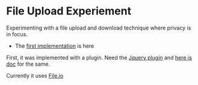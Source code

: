 File Upload Experiement
=========================

Experimenting with a file upload and download technique where privacy is in focus.

 - The [first implementation][s1] is here

First, it was implemented with a plugin. 
Need the [Jquery plugin][2] and [here is doc][1] for the same.

Currently it uses [File.io][3]
















[1]: https://blueimp.github.io/jQuery-File-Upload/
[2]: https://github.com/blueimp/jQuery-File-Upload/releases
[3]: https://www.file.io/

[s1]: https://saumya.github.io/NWjs/app/share.html
